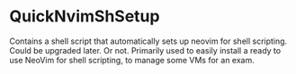 # QuickNvimShSetup
Contains a shell script that automatically sets up neovim for shell scripting. Could be upgraded later. Or not.
Primarily used to easily install a ready to use NeoVim for shell scripting, to manage some VMs for an exam.

